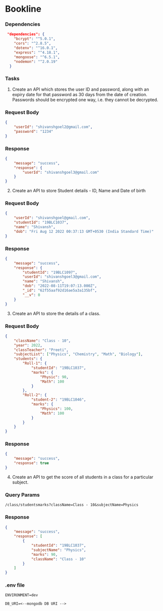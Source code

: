 # Bookline
### Dependencies
```.json
 "dependencies": {
    "bcrypt": "^5.0.1",
    "cors": "^2.8.5",
    "dotenv": "^16.0.1",
    "express": "^4.18.1",
    "mongoose": "^6.5.1",
    "nodemon": "^2.0.19"
  }
```

### Tasks
1. Create an API which stores the user ID and password, along with an expiry date for that password as 30 days from the date of creation. Passwords should be encrypted one way, i.e. they cannot be decrypted.
### Request Body
```.json
{
    "userId": "shivanshgoel2@gmail.com",
    "password": "1234"
}
```
### Response
```.json
{
    "message": "success",
    "response": {
        "userId": "shivanshgoel3@gmail.com"
    }
}
```

2. Create an API to store Student details - ID, Name and Date of birth

### Request Body
```.json
{
    "userId": "shivanshgoel@gmail.com",
    "studentId": "19BLC1037",
    "name": "Shivansh",
    "dob": "Fri Aug 12 2022 00:37:13 GMT+0530 (India Standard Time)"
}
```

### Response
```.json
{
    "message": "success",
    "response": {
        "studentId": "19BLC1097",
        "userId": "shivanshgoel3@gmail.com",
        "name": "Shivansh",
        "dob": "2022-08-11T19:07:13.000Z",
        "_id": "62f55aaf92d16ae5a3a135bf",
        "__v": 0
    }
}
```

3. Create an API to store the details of a class.
### Request Body
```.json
{
    "className": "Class - 10",
    "year": 2022,
    "classTeacher": "Preeti",
    "subjectList": ["Physics", "Chemistry", "Math", "Biology"],
    "students": {
        "Roll-1": {
            "studentId": "19BLC1037",
            "marks": {
                "Physic": 90,
                "Math": 100
            }
        },
        "Roll-2": {
            "student-2": "19BLC1046",
            "marks": {
                "Physics": 100,
                "Math": 100
            }
        }
    }
}
```
### Response
```.json
{
    "message": "success",
    "response": true
}
```
4. Create an API to get the score of all students in a class for a particular subject.

### Query Params
```
/class/studentsmarks?className=Class - 10&subjectName=Physics
```
### Response
```.json
{
    "message": "success",
    "response": [
        {
            "studentId": "19BLC1037",
            "subjectName": "Physics",
            "marks": 90,
            "className": "Class - 10"
        }
    ]
}
```
### .env file
```
ENVIRONMENT=dev

DB_URI=<--mongodb DB URI -->
